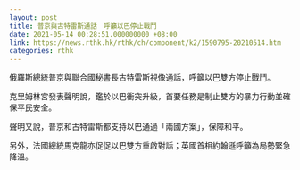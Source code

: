 ```yaml
---
layout: post
title: 普京與古特雷斯通話　呼籲以巴停止戰鬥
date: 2021-05-14 00:28:51.000000000 +08:00
link: https://news.rthk.hk/rthk/ch/component/k2/1590795-20210514.htm
categories: rthk
---
```


俄羅斯總統普京與聯合國秘書長古特雷斯視像通話，呼籲以巴雙方停止戰鬥。

克里姆林宮發表聲明說，鑑於以巴衝突升級，首要任務是制止雙方的暴力行動並確保平民安全。

聲明又說，普京和古特雷斯都支持以巴通過「兩國方案」，保障和平。

另外，法國總統馬克龍亦促促以巴雙方重啟對話；英國首相約翰遜呼籲為局勢緊急降溫。
